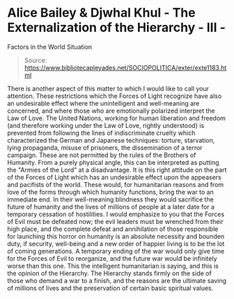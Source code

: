 # Alice Bailey & Djwhal Khul - The Externalization of the Hierarchy - III -
Factors in the World Situation

> Source: https://www.bibliotecapleyades.net/SOCIOPOLITICA/exter/exte1183.html

There is another aspect of this matter to which I would like to call your attention. These restrictions which the Forces of Light recognize have also an undesirable effect where the unintelligent and well-meaning are concerned, and where those who are emotionally polarized interpret the Law of Love. The United Nations, working for human liberation and freedom (and therefore working under the Law of Love, rightly understood) is prevented from following the lines of indiscriminate cruelty which characterized the German and Japanese techniques: torture, starvation, lying propaganda, misuse of prisoners, the dissemination of a terror campaign. These are not permitted by the rules of the Brothers of Humanity. From a purely physical angle, this can be interpreted as putting the "Armies of the Lord" at a disadvantage. It is this right attitude on the part of the Forces of Light which has an undesirable effect upon the appeasers and pacifists of the world. These would, for humanitarian reasons and from love of the forms through which humanity functions, bring the war to an immediate end.
In their well-meaning blindness they would sacrifice the future of humanity and the lives of millions of people at a later date for a temporary cessation of hostilities. I would emphasize to you that the Forces of Evil must be defeated now; the evil leaders must be wrenched from their high place, and the complete defeat and annihilation of those responsible for launching this horror on humanity is an absolute necessity and bounden duty, if security, well-being and a new order of happier living is to be the lot of coming generations. A temporary ending of the war would only give time for the Forces of Evil to reorganize, and the future war would be infinitely worse than this one. This the intelligent humanitarian is saying, and this is the opinion of the Hierarchy. The Hierarchy stands firmly on the side of those who demand a war to a finish, and the reasons are the ultimate saving of millions of lives and the preservation of certain basic spiritual values.
